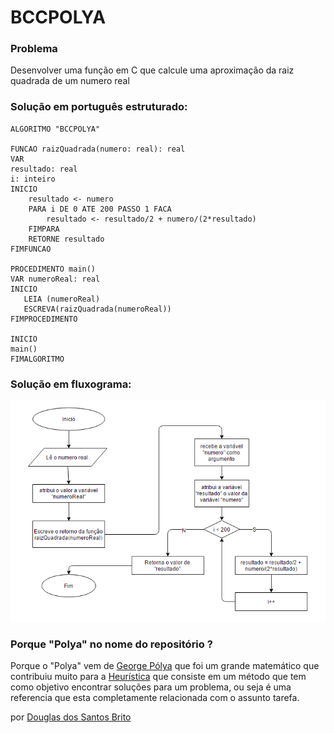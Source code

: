 # BCCPOLYA

### Problema
Desenvolver uma função em C que calcule uma aproximação da raiz quadrada de um numero real

### Solução em português estruturado:
```portugol
ALGORITMO "BCCPOLYA"

FUNCAO raizQuadrada(numero: real): real
VAR
resultado: real
i: inteiro
INICIO
	resultado <- numero
	PARA i DE 0 ATE 200 PASSO 1 FACA
		resultado <- resultado/2 + numero/(2*resultado)
	FIMPARA
	RETORNE resultado
FIMFUNCAO

PROCEDIMENTO main()
VAR numeroReal: real
INICIO
   LEIA (numeroReal)
   ESCREVA(raizQuadrada(numeroReal))
FIMPROCEDIMENTO

INICIO
main()
FIMALGORITMO
```

### Solução em fluxograma:
![Fluxograma](./fluxograma.png "Fluxograma")

### Porque "Polya" no nome do repositório ?
Porque o "Polya" vem de [George Pólya](https://pt.wikipedia.org/wiki/George_P%C3%B3lya) que foi um grande matemático que contribuiu muito para a [Heurística](https://pt.wikipedia.org/wiki/Heur%C3%ADstica) que consiste em um método que tem como objetivo encontrar soluções para um problema, ou seja é uma referencia que esta completamente relacionada com o assunto tarefa.

por [Douglas dos Santos Brito](https://github.com/dbrito)